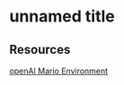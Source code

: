 # unnamed title

## Resources

[openAI Mario Environment](https://pypi.org/project/gym-super-mario-bros/)

